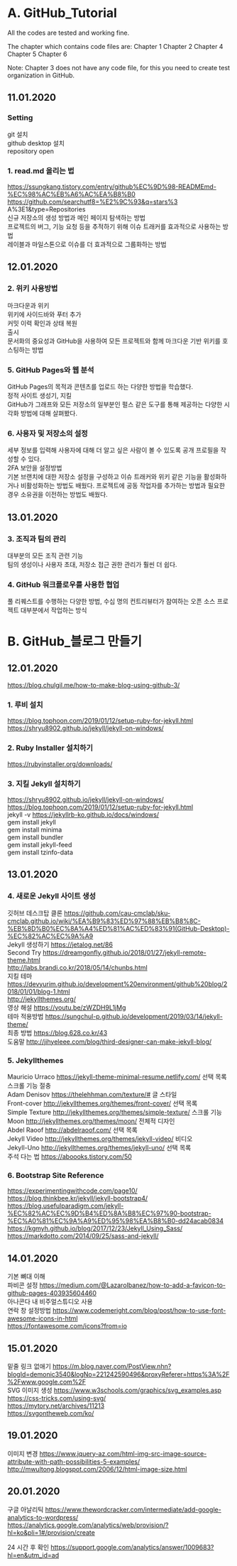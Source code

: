 # A. GitHub_Tutorial

All the codes are tested and working fine.

The chapter which contains code files are:
Chapter 1
Chapter 2
Chapter 4
Chapter 5
Chapter 6

Note: Chapter 3 does not have any code file, for this you need to create test organization in GitHub.

## 11.01.2020
### Setting
git 설치     
github desktop 설치     
repository open      

### 1. read.md 올리는 법
   https://ssungkang.tistory.com/entry/github%EC%9D%98-READMEmd-%EC%98%AC%EB%A6%AC%EA%B8%B0      
   https://github.com/searchutf8=%E2%9C%93&q=stars%3 A%3E1&type=Repositories      
   신규 저장소의 생성 방법과 메인 페이지 탐색하는 방법      
   프로젝트의 버그, 기능 요청 등을 추적하기 위해 이슈 트래커를 효과적으로 사용하는 방법      
   레이블과 마일스톤으로 이슈를 더 효과적으로 그룹화하는 방법
   
## 12.01.2020

### 2. 위키 사용방법
   마크다운과 위키      
   위키에 사이드바와 푸터 추가      
   커밋 이력 확인과 상태 복원       
   출시      
   문서화의 중요성과  GitHub을 사용하여 모든 프로젝트와 함께 마크다운 기반 위키를 호스팅하는 방법     
   
### 5. GitHub Pages와 웹 분석
   GitHub Pages의 목적과 콘텐츠를 업로드 하는 다양한 방법을 학습했다.     
   정적 사이트 생성기, 지킬      
   GitHub가 그래프와 모든 저장소의 일부분인 펄스 같은 도구를 통해 제공하는 다양한 시각화 방법에 대해 살펴봤다.     
   
### 6. 사용자 및 저장소의 설정
   세부 정보를 입력해 사용자에 대해 더 알고 싶은 사람이 볼 수 있도록 공개 프로필을 작성할 수 있다.     
   2FA 보안을 설정방법     
   기본 브랜치에 대한 저장소 설정을 구성하고 이슈 트래커와 위키 같은 기능을 활성화하거나 비활성화하는 방법도 배웠다. 프로젝트에 공동 작업자를 추가하는 방법과 필요한 경우 소유권을 이전하는 방법도 배웠다.       

## 13.01.2020
### 3. 조직과 팀의 관리
   대부분의 모든 조직 관련 기능     
   팀의 생성이나 사용자 초대, 저장소 접근 권한 관리가 훨씬 더 쉽다.     
   
### 4. GitHub 워크플로우를 사용한 협업
   풀 리퀘스트를 수행하는 다양한 방법, 수십 명의 컨트리뷰터가 참여하는 오픈 소스 프로젝트 대부분에서 작업하는 방식      
   


# B. GitHub_블로그 만들기

## 12.01.2020
   https://blog.chulgil.me/how-to-make-blog-using-github-3/      

### 1. 루비 설치     
   https://blog.tophoon.com/2019/01/12/setup-ruby-for-jekyll.html        
   https://shryu8902.github.io/jekyll/jekyll-on-windows/
### 2. Ruby Installer 설치하기       
   https://rubyinstaller.org/downloads/          
### 3. 지킬 Jekyll 설치하기            
   https://shryu8902.github.io/jekyll/jekyll-on-windows/     
   https://blog.tophoon.com/2019/01/12/setup-ruby-for-jekyll.html     
   jekyll -v    https://jekyllrb-ko.github.io/docs/windows/      
   gem install jekyll     
   gem install minima     
   gem install bundler     
   gem install jekyll-feed     
   gem install tzinfo-data     

## 13.01.2020     

### 4. 새로운 Jekyll 사이트 생성     
   깃허브 데스크탑 클론 https://github.com/cau-cmclab/sku-cmclab.github.io/wiki/%EA%B9%83%ED%97%88%EB%B8%8C-%EB%8D%B0%EC%8A%A4%ED%81%AC%ED%83%91(GitHub-Desktop)-%EC%82%AC%EC%9A%A9      
   Jekyll 생성하기 https://jetalog.net/86     
   Second Try    https://dreamgonfly.github.io/2018/01/27/jekyll-remote-theme.html      
   http://labs.brandi.co.kr/2018/05/14/chunbs.html     
   지킬 테마 https://devyurim.github.io/development%20environment/github%20blog/2018/01/01/blog-1.html     
   http://jekyllthemes.org/     
   영상 해설 https://youtu.be/zWZDH9L1jMg      
   테마 적용방법 https://sungchul-p.github.io/development/2019/03/14/jekyll-theme/       
   최종 방법 https://blog.628.co.kr/43         
   도움말 http://jihyeleee.com/blog/third-designer-can-make-jekyll-blog/       

### 5. Jekyllthemes
   Mauricio Urraco https://jekyll-theme-minimal-resume.netlify.com/ 선택 목록 스크롤 기능 절충    
   Adam Denisov https://thelehhman.com/texture/# 글 스타일    
   Front-cover http://jekyllthemes.org/themes/front-cover/ 선택 목록     
   Simple Texture http://jekyllthemes.org/themes/simple-texture/ 스크롤 기능    
   Moon http://jekyllthemes.org/themes/moon/ 전체적 디자인    
   Abdel Raoof http://abdelraoof.com/ 선택 목록    
   Jekyll Video http://jekyllthemes.org/themes/jekyll-video/ 비디오     
   Jekyll-Uno http://jekyllthemes.org/themes/jekyll-uno/ 선택 목록     
   주석 다는 법 https://aboooks.tistory.com/50     
   
### 6. Bootstrap Site Reference     
   https://experimentingwithcode.com/page10/      
   https://blog.thinkbee.kr/jekyll/jekyll-bootstrap4/     
   https://blog.usefulparadigm.com/jekyll-%EC%82%AC%EC%9D%B4%ED%8A%B8%EC%97%90-bootstrap-%EC%A0%81%EC%9A%A9%ED%95%98%EA%B8%B0-dd24acab0834     
   https://kgmyh.github.io/blog/2017/12/23/Jekyll_Using_Sass/      
   https://markdotto.com/2014/09/25/sass-and-jekyll/       
   
## 14.01.2020
   기본 뼈대 이해      
   파비콘 설정 https://medium.com/@LazaroIbanez/how-to-add-a-favicon-to-github-pages-403935604460        
   아나콘다 내 비주얼스튜디오 사용       
   연락 창 설정방법 https://www.codemeright.com/blog/post/how-to-use-font-awesome-icons-in-html      
   https://fontawesome.com/icons?from=io         
   
## 15.01.2020
   밑줄 링크 없애기 https://m.blog.naver.com/PostView.nhn?blogId=demonic3540&logNo=221242590496&proxyReferer=https%3A%2F%2Fwww.google.com%2F      
   SVG 이미지 생성 https://www.w3schools.com/graphics/svg_examples.asp      
   https://css-tricks.com/using-svg/      
   https://mytory.net/archives/11213      
   https://svgontheweb.com/ko/       
   
## 19.01.2020
   이미지 변경 https://www.jquery-az.com/html-img-src-image-source-attribute-with-path-possibilities-5-examples/
   http://mwultong.blogspot.com/2006/12/html-image-size.html
   
## 20.01.2020
   구글 아날리틱 https://www.thewordcracker.com/intermediate/add-google-analytics-to-wordpress/         
   https://analytics.google.com/analytics/web/provision/?hl=ko&pli=1#/provision/create         
   
   24 시간 후 확인 https://support.google.com/analytics/answer/1009683?hl=en&utm_id=ad
   
   
